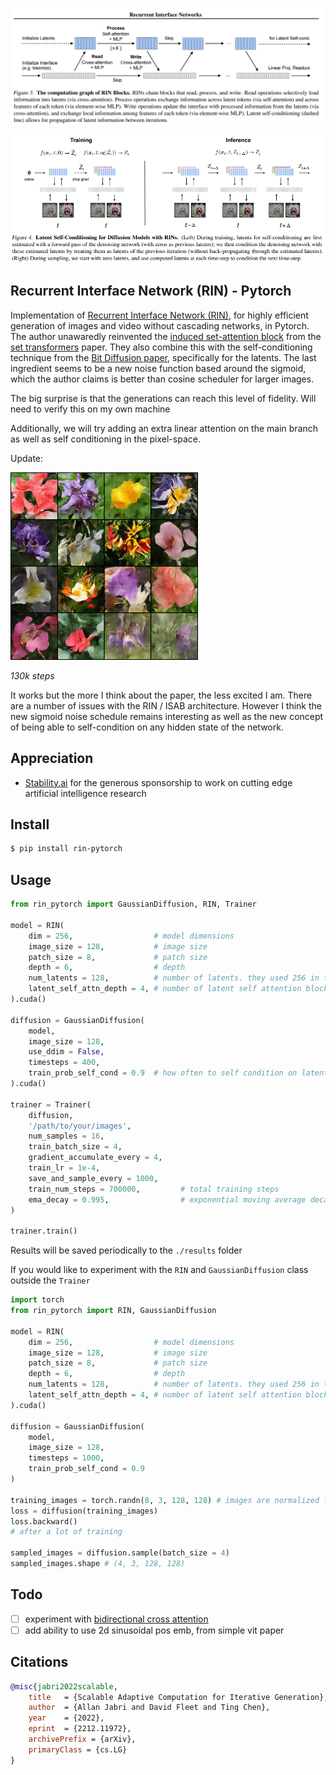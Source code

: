 <img src="./images/rin.png" width="500png"></img>

<img src="./images/latent-self-conditioning.png" width="600px"></img>

## Recurrent Interface Network (RIN) - Pytorch

Implementation of <a href="https://arxiv.org/abs/2212.11972">Recurrent Interface Network (RIN)</a>, for highly efficient generation of images and video without cascading networks, in Pytorch. The author unawaredly reinvented the <a href="https://github.com/lucidrains/isab-pytorch">induced set-attention block</a> from the <a href="https://arxiv.org/abs/1810.00825">set transformers</a> paper. They also combine this with the self-conditioning technique from the <a href="https://arxiv.org/abs/2208.04202">Bit Diffusion paper</a>, specifically for the latents. The last ingredient seems to be a new noise function based around the sigmoid, which the author claims is better than cosine scheduler for larger images.

The big surprise is that the generations can reach this level of fidelity. Will need to verify this on my own machine

Additionally, we will try adding an extra linear attention on the main branch as well as self conditioning in the pixel-space.

Update: 

<img src="./images/sample.png" width="300px"></img>

*130k steps*

It works but the more I think about the paper, the less excited I am. There are a number of issues with the RIN / ISAB architecture. However I think the new sigmoid noise schedule remains interesting as well as the new concept of being able to self-condition on any hidden state of the network.

## Appreciation

- <a href="https://stability.ai/">Stability.ai</a> for the generous sponsorship to work on cutting edge artificial intelligence research

## Install

```bash
$ pip install rin-pytorch
```

## Usage

```python
from rin_pytorch import GaussianDiffusion, RIN, Trainer

model = RIN(
    dim = 256,                  # model dimensions
    image_size = 128,           # image size
    patch_size = 8,             # patch size
    depth = 6,                  # depth
    num_latents = 128,          # number of latents. they used 256 in the paper
    latent_self_attn_depth = 4, # number of latent self attention blocks per recurrent step, K in the paper
).cuda()

diffusion = GaussianDiffusion(
    model,
    image_size = 128,
    use_ddim = False,
    timesteps = 400,
    train_prob_self_cond = 0.9  # how often to self condition on latents
).cuda()

trainer = Trainer(
    diffusion,
    '/path/to/your/images',
    num_samples = 16,
    train_batch_size = 4,
    gradient_accumulate_every = 4,
    train_lr = 1e-4,
    save_and_sample_every = 1000,
    train_num_steps = 700000,         # total training steps
    ema_decay = 0.995,                # exponential moving average decay
)

trainer.train()
```

Results will be saved periodically to the `./results` folder

If you would like to experiment with the `RIN` and `GaussianDiffusion` class outside the `Trainer`

```python
import torch
from rin_pytorch import RIN, GaussianDiffusion

model = RIN(
    dim = 256,                  # model dimensions
    image_size = 128,           # image size
    patch_size = 8,             # patch size
    depth = 6,                  # depth
    num_latents = 128,          # number of latents. they used 256 in the paper
    latent_self_attn_depth = 4, # number of latent self attention blocks per recurrent step, K in the paper
).cuda()

diffusion = GaussianDiffusion(
    model,
    image_size = 128,
    timesteps = 1000,
    train_prob_self_cond = 0.9
)

training_images = torch.randn(8, 3, 128, 128) # images are normalized from 0 to 1
loss = diffusion(training_images)
loss.backward()
# after a lot of training

sampled_images = diffusion.sample(batch_size = 4)
sampled_images.shape # (4, 3, 128, 128)
```

## Todo

- [ ] experiment with <a href="https://github.com/lucidrains/bidirectional-cross-attention/issues">bidirectional cross attention</a>
- [ ] add ability to use 2d sinusoidal pos emb, from simple vit paper

## Citations

```bibtex
@misc{jabri2022scalable,
    title   = {Scalable Adaptive Computation for Iterative Generation}, 
    author  = {Allan Jabri and David Fleet and Ting Chen},
    year    = {2022},
    eprint  = {2212.11972},
    archivePrefix = {arXiv},
    primaryClass = {cs.LG}
}
```
